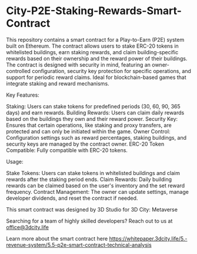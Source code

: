 # City-P2E-Staking-Rewards-Smart-Contract
This repository contains a smart contract for a Play-to-Earn (P2E) system built on Ethereum. The contract allows users to stake ERC-20 tokens in whitelisted buildings, earn staking rewards, and claim building-specific rewards based on their ownership and the reward power of their buildings. The contract is designed with security in mind, featuring an owner-controlled configuration, security key protection for specific operations, and support for periodic reward claims. Ideal for blockchain-based games that integrate staking and reward mechanisms.

Key Features:

Staking: Users can stake tokens for predefined periods (30, 60, 90, 365 days) and earn rewards.
Building Rewards: Users can claim daily rewards based on the buildings they own and their reward power.
Security Key: Ensures that certain operations, like staking and proxy transfers, are protected and can only be initiated within the game.
Owner Control: Configuration settings such as reward percentages, staking buildings, and security keys are managed by the contract owner.
ERC-20 Token Compatible: Fully compatible with ERC-20 tokens.


Usage:

Stake Tokens: Users can stake tokens in whitelisted buildings and claim rewards after the staking period ends.
Claim Rewards: Daily building rewards can be claimed based on the user's inventory and the set reward frequency.
Contract Management: The owner can update settings, manage developer dividends, and reset the contract if needed.

This smart contract was designed by 3D Studio for 3D City: Metaverse

Searching for a team of highly skilled developers? Reach out to us at office@3dcity.life

Learn more about the smart contract here 
https://whitepaper.3dcity.life/5.-revenue-system/5.5-p2e-smart-contract-technical-analysis
